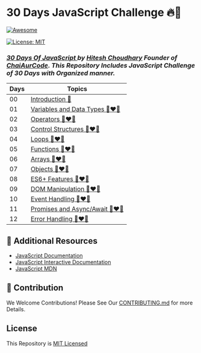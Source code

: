 # 30 Days JavaScript Challenge 🔥🚀

[![Awesome](https://awesome.re/badge.svg)](https://awesome.re)

[![License: MIT](https://img.shields.io/badge/License-MIT-yellow.svg)](./LICENSE)

### _[30 Days Of JavaScript ](https://courses.chaicode.com/learn/batch/30-days-of-Javascript-challenge) by [Hitesh Choudhary](https://www.linkedin.com/in/hiteshchoudhary/) Founder of [ChaiAurCode](https://courses.chaicode.com/learn). This Repository Includes JavaScript Challenge of 30 Days with Organized manner._

| Days | Topics                                                             |
| ---- | ------------------------------------------------------------------ |
| 00   | [Introduction 📑](./README.md)                                     |
| 01   | [Variables and Data Types 🍵❤️‍🔥](./Day-01_Variables_and_Data_Types) |
| 02   | [Operators 🍵❤️‍🔥](./Day-02_Operators)                               |
| 03   | [Control Structures 🍵❤️‍🔥](./Day-03_Control_Structures)             |
| 04   | [Loops 🍵❤️‍🔥](./Day-04_Loops)                                       |
| 05   | [Functions 🍵❤️‍🔥](./Day-05_Functions)                               |
| 06   | [Arrays 🍵❤️‍🔥](./Day-06_Arrays)                                     |
| 07   | [Objects 🍵❤️‍🔥](./Day-07_Objects)                                   |
| 08   | [ES6+ Features 🍵❤️‍🔥](./Day-08_ES6+_Features)                       |
| 09   | [DOM Manipulation 🍵❤️‍🔥](./Day-09_DOM_Manipulation)                 |
| 10   | [Event Handling 🍵❤️‍🔥](./Day-10_Event_Handling)                     |
| 11   | [Promises and Async/Await 🍵❤️‍🔥](./Day-11_Promises_and_Async_Await) |
| 12   | [Error Handling 🍵❤️‍🔥](./Day-12_Error_Handling)                     |

## 📖 Additional Resources

- [JavaScript Documentation](https://www.javascript.com/)
- [JavaScript Interactive Documentation](https://www.learn-js.org/)
- [JavaScript MDN](https://developer.mozilla.org/en-US/docs/Web/JavaScript)

## 💼 Contribution

We Welcome Contributions! Please See Our [CONTRIBUTING.md](CONTRIBUTING.md) for more Details.

## License

This Repository is [MIT Licensed](./LICENSE)
